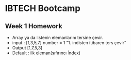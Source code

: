 # IBTECH Bootcamp

## Week 1 Homework

* Array ya da listenin elemanlarını tersine çevir.
* input : [1,3,5,7]   number = 1   "1. indisten itibaren ters çevir"
* Output [1,7,5,3]
* Default : ilk eleman(sıfırıncı İndex)
